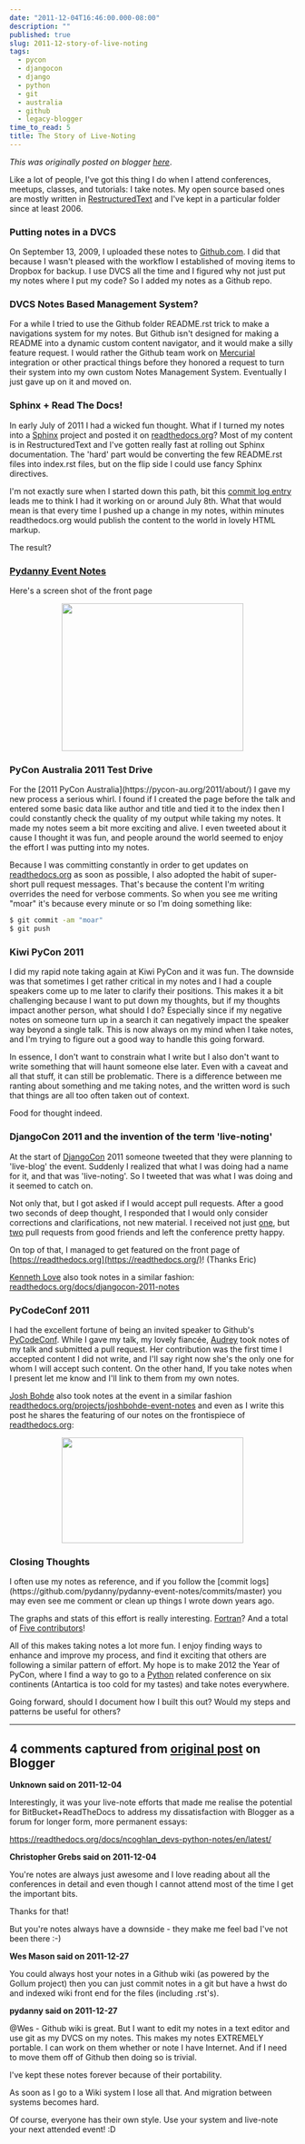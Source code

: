 ```yaml
---
date: "2011-12-04T16:46:00.000-08:00"
description: ""
published: true
slug: 2011-12-story-of-live-noting
tags:
  - pycon
  - djangocon
  - django
  - python
  - git
  - australia
  - github
  - legacy-blogger
time_to_read: 5
title: The Story of Live-Noting
---
```


_This was originally posted on blogger [here](https://pydanny.blogspot.com/2011/12/story-of-live-noting.html)_.

Like a lot of people, I've got this thing I do when I attend conferences, meetups, classes, and tutorials: I take notes. My open source based ones are mostly written in [RestructuredText](https://en.wikipedia.org/wiki/ReStructuredText) and I've kept in a particular folder since at least 2006.<h3>Putting notes in a DVCS</h3>On September 13, 2009, I uploaded these notes to [Github.com](https://github.com). I did that because I wasn't pleased with the workflow I established of moving items to Dropbox for backup. I use DVCS all the time and I figured why not just put my notes where I put my code? So I added my notes as a Github repo.<h3>DVCS Notes Based Management System?</h3>For a while I tried to use the Github folder README.rst trick to make a navigations system for my notes. But Github isn't designed for making a README into a dynamic custom content navigator, and it would make a silly feature request. I would rather the Github team work on [Mercurial](https://en.wikipedia.org/wiki/Mercurial) integration or other practical things before they honored a request to turn their system into my own custom Notes Management System. Eventually I just gave up on it and moved on.<h3>Sphinx + Read The Docs!</h3>In early July of 2011 I had a wicked fun thought. What if I turned my notes into a [Sphinx](https://en.wikipedia.org/wiki/Mercurial) project and posted it on [readthedocs.org](https://readthedocs.org)? Most of my content is in RestructuredText and I've gotten really fast at rolling out Sphinx documentation. The 'hard' part would be converting the few README.rst files into index.rst files, but on the flip side I could use fancy Sphinx directives.

I'm not exactly sure when I started down this path, bit this [commit log entry](https://github.com/pydanny/pydanny-event-notes/commit/2d17305ee7e75c9972d9f3fad3b35afdc3cc4a30#Makefile) leads me to think I had it working on or around July 8th. What that would mean is that every time I pushed up a change in my notes, within minutes readthedocs.org would publish the content to the world in lovely HTML markup.

The result?<h3>[Pydanny Event Notes](https://pydanny-event-notes.readthedocs.org/)</h3>
Here's a screen shot of the front page

<div class="separator" style="clear: both; text-align: center;"><a href="https://pydanny-event-notes.readthedocs.org" style="margin-left: 1em; margin-right: 1em;"><img border="0" height="260" src="https://1.bp.blogspot.com/-4x7yIGXZLzE/TtwS1kBMkxI/AAAAAAAAA_o/DsJOE5zxABM/s320/Screen%2BShot%2B2011-12-04%2Bat%2B4.39.23%2BPM.png" width="320" /></a></div>
<h3>PyCon Australia 2011 Test Drive</h3>For the [2011 PyCon Australia](https://pycon-au.org/2011/about/) I gave my new process a serious whirl. I found if I created the page before the talk and entered some basic data like author and title and tied it to the index then I could constantly check the quality of my output while taking my notes. It made my notes seem a bit more exciting and alive. I even tweeted about it cause I thought it was fun, and people around the world seemed to enjoy the effort I was putting into my notes. 

Because I was committing constantly in order to get updates on [readthedocs.org](https://readthedocs.org) as soon as possible, I also adopted the habit of super-short pull request messages. That's because the content I'm writing overrides the need for verbose comments. So when you see me writing "moar" it's because every minute or so I'm doing something like:


```bash
$ git commit -am "moar"
$ git push
```


<h3>Kiwi PyCon 2011</h3>I did my rapid note taking again at Kiwi PyCon and it was fun. The downside was that sometimes I get rather critical in my notes and I had a couple speakers come up to me later to clarify their positions. This makes it a bit challenging because I want to put down my thoughts, but if my thoughts impact another person, what should I do? Especially since if my negative notes on someone turn up in a search it can negatively impact the speaker way beyond a single talk. This is now always on my mind when I take notes, and I'm trying to figure out a good way to handle this going forward.

In essence, I don't want to constrain what I write but I also don't want to write something that will haunt someone else later. Even with a caveat and all that stuff, it can still be problematic. There is a difference between me ranting about something and me taking notes, and the written word is such that things are all too often taken out of context.

Food for thought indeed.<h3>DjangoCon 2011 and the invention of the term 'live-noting'</h3>At the start of [DjangoCon](https://djangocon.us/) 2011 someone tweeted that they were planning to 'live-blog' the event. Suddenly I realized that what I was doing had a name for it, and that was 'live-noting'. So I tweeted that was what I was doing and it seemed to catch on.

Not only that, but I got asked if I would accept pull requests. After a good two seconds of deep thought, I responded that I would only consider corrections and clarifications, not new material. I received not just [one](https://github.com/pydanny/pydanny-event-notes/pull/1), but [two](https://github.com/pydanny/pydanny-event-notes/pull/2) pull requests from good friends and left the conference pretty happy. 

On top of that, I managed to get featured on the front page of [https://readthedocs.org](https://readthedocs.org/)! (Thanks Eric)

[Kenneth Love](https://twitter.com/kennethlove) also took notes in a similar fashion: [readthedocs.org/docs/djangocon-2011-notes](https://readthedocs.org/docs/djangocon-2011-notes/)<h3>PyCodeConf 2011</h3>I had the excellent fortune of being an invited speaker to Github's [PyCodeConf](https://py.codeconf.com/). While I gave my talk, my lovely fiancée, [Audrey](https://twitter.com/audreyr) took notes of my talk and submitted a pull request. Her contribution was the first time I accepted content I did not write, and I'll say right now she's the only one for whom I will accept such content. On the other hand, If you take notes when I present let me know and I'll link to them from my own notes.

[Josh Bohde](https://twitter.com/#!/joshbohde) also took notes at the event in a similar fashion [readthedocs.org/projects/joshbohde-event-notes](https://readthedocs.org/projects/joshbohde-event-notes/) and even as I write this post he shares the featuring of our notes on the frontispiece of [readthedocs.org](https://readthedocs.org/):

<div class="separator" style="clear: both; text-align: center;"><a href="https://2.bp.blogspot.com/-MFII1ZIN1Y8/TtwTTKDzFvI/AAAAAAAAA_0/opbu44Ixvvc/s1600/Screen%2BShot%2B2011-12-04%2Bat%2B4.41.24%2BPM.png" style="margin-left: 1em; margin-right: 1em;"><img border="0" height="186" src="https://2.bp.blogspot.com/-MFII1ZIN1Y8/TtwTTKDzFvI/AAAAAAAAA_0/opbu44Ixvvc/s320/Screen%2BShot%2B2011-12-04%2Bat%2B4.41.24%2BPM.png" width="320" /></a></div>
<h3>Closing Thoughts</h3>I often use my notes as reference, and if you follow the [commit logs](https://github.com/pydanny/pydanny-event-notes/commits/master) you may even see me comment or clean up things I wrote down years ago.

The graphs and stats of this effort is really interesting. [Fortran](https://github.com/pydanny/pydanny-event-notes/graphs/languages)? And a total of 
[Five contributors](https://github.com/pydanny/pydanny-event-notes/contributors)! 

All of this makes taking notes a lot more fun. I enjoy finding ways to enhance and improve my process, and find it exciting that others are following a similar pattern of effort. My hope is to make 2012 the Year of PyCon, where I find a way to go to a [Python](https://python.org) related conference on six continents (Antartica is too cold for my tastes) and take notes everywhere.

Going forward, should I document how I built this out? Would my steps and patterns be useful for others?

---

## 4 comments captured from [original post](https://pydanny.blogspot.com/2011/12/story-of-live-noting.html) on Blogger

**Unknown said on 2011-12-04**

Interestingly, it was your live-note efforts that made me realise the potential for BitBucket+ReadTheDocs to address my dissatisfaction with Blogger as a forum for longer form, more permanent essays:

https://readthedocs.org/docs/ncoghlan_devs-python-notes/en/latest/

**Christopher Grebs said on 2011-12-04**

You're notes are always just awesome and I love reading about all the conferences in detail and even though I cannot attend most of the time I get the important bits.

Thanks for that!

But you're notes always have a downside - they make me feel bad I've not been there :-)

**Wes Mason said on 2011-12-27**

You could always host your notes in a Github wiki (as powered by the Gollum project) then you can just commit notes in a git but have a hwst do and indexed wiki front end for the files (including .rst's).

**pydanny said on 2011-12-27**

@Wes - Github wiki is great. But I want to edit my notes in a text editor and use git as my DVCS on my notes. This makes my notes EXTREMELY portable. I can work on them whether or note I have Internet. And if I need to move them off of Github then doing so is trivial.

I've kept these notes forever because of their portability.

As soon as I go to a Wiki system I lose all that. And migration between systems becomes hard.

Of course, everyone has their own style. Use your system and live-note your next attended event! :D
